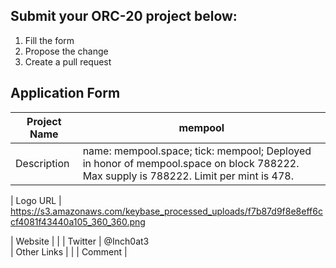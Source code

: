 ## Submit your ORC-20 project below:

1. Fill the form
2. Propose the change
3. Create a pull request

## Application Form
| Project Name  |  mempool                      
|---------------|-------------------------|
| Description   |  name: mempool.space;  tick: mempool; Deployed in honor of mempool.space on block 788222. Max supply is 788222. Limit per mint is 478.

| Logo URL      | https://s3.amazonaws.com/keybase_processed_uploads/f7b87d9f8e8eff6ccf4081f43440a105_360_360.png


| Website       |                         |
| Twitter       | @Inch0at3                        
| Other Links   |                         |
| Comment       |               
